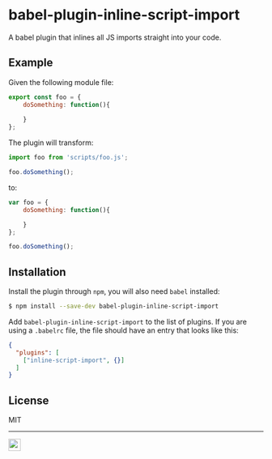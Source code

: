 # babel-plugin-inline-script-import
A babel plugin that inlines all JS imports straight into your code.


## Example
Given the following module file:

```js
export const foo = {
    doSomething: function(){
        
    }
};
```

The plugin will transform:

```js
import foo from 'scripts/foo.js';

foo.doSomething();
```

to:

```js
var foo = {
    doSomething: function(){

    }
};

foo.doSomething();
```


## Installation

Install the plugin through `npm`, you will also need `babel` installed:

```sh
$ npm install --save-dev babel-plugin-inline-script-import
```

Add `babel-plugin-inline-script-import` to the list of plugins. If you are using a `.babelrc` file, the file should have an entry that looks like this:

```json
{
  "plugins": [
    ["inline-script-import", {}]
  ]
}
```


## License
MIT

---

<a href="https://ramon.codes" target="_blank">
  <img src="https://ws.ramon.codes/hit.svg?referrer=github.com&title=GitHub%20/%20babel-plugin-inline-script-import&location=https://github.com/ramonszo/babel-plugin-inline-script-import" width="24" height="24" />
</a>

